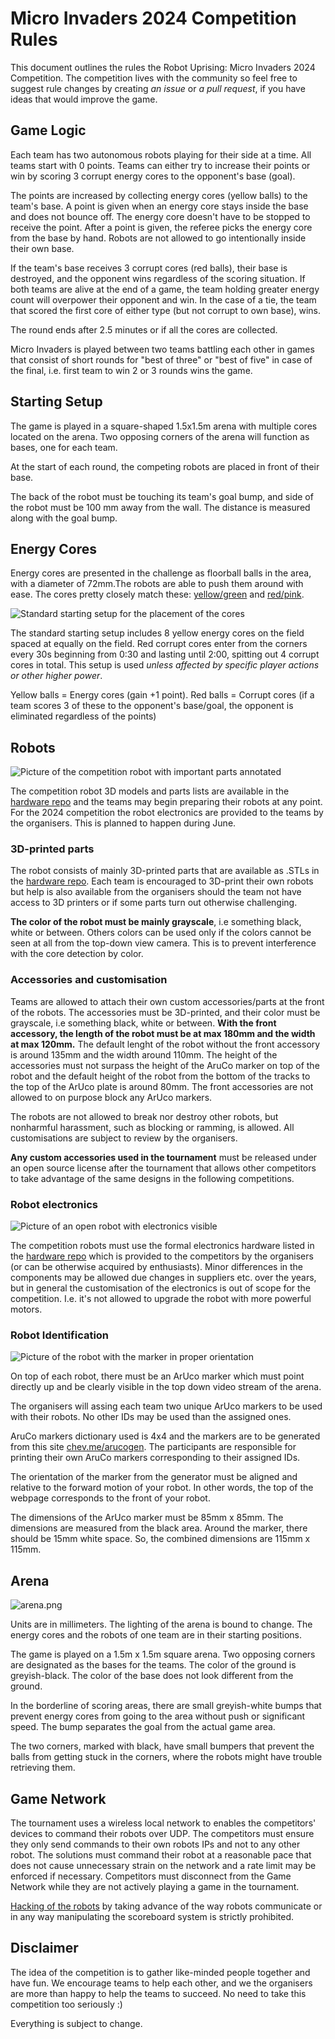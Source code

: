 # Micro Invaders 2024 Competition Rules

This document outlines the rules the Robot Uprising: Micro Invaders 2024 Competition. The competition lives with the community so feel free to suggest rule changes by creating _an issue_ or _a pull request_, if you have ideas that would improve the game.

## Game Logic

Each team has two autonomous robots playing for their side at a time. All teams start with 0 points. Teams can either try to increase their points or win by scoring 3 corrupt energy cores to the opponent's base (goal).

The points are increased by collecting energy cores (yellow balls) to the team's base. A point is given when an energy core stays inside the base and does not bounce off. The energy core doesn't have to be stopped to receive the point. After a point is given, the referee picks the energy core from the base by hand. Robots are not allowed to go intentionally inside their own base.

If the team's base receives 3 corrupt cores (red balls), their base is destroyed, and the opponent wins regardless of the scoring situation. If both teams are alive at the end of a game, the team holding greater energy count will overpower their opponent and win. In the case of a tie, the team that scored the first core of either type (but not corrupt to own base), wins.

The round ends after 2.5 minutes or if all the cores are collected.

Micro Invaders is played between two teams battling each other in games that consist of short rounds for "best of three" or "best of five" in case of the final, i.e. first team to win 2 or 3 rounds wins the game.


## Starting Setup

The game is played in a square-shaped 1.5x1.5m arena with multiple cores located on the arena. Two opposing corners of the arena will function as bases, one for each team.

At the start of each round, the competing robots are placed in front of their base.

The back of the robot must be touching its team's goal bump, and side of the robot must be 100 mm away from the wall. The distance is measured along with the goal bump.


## Energy Cores

Energy cores are presented in the challenge as floorball balls in the area, with a diameter of 72mm.The robots are able to push them around with ease. The cores pretty closely match these: [yellow/green](https://www.prisma.fi/tuotteet/100076158/karhu-hand-of-doom-salibandypallo-100076158) and [red/pink](https://www.prisma.fi/tuotteet/100083285/karhu-hand-of-doom-salibandypallo-100083285).

![Standard starting setup for the placement of the cores](arena.png)

The standard starting setup includes 8 yellow energy cores on the field spaced at equally on the field. Red corrupt cores enter from the corners every 30s beginning from 0:30 and lasting until 2:00, spitting out 4 corrupt cores in total. This setup is used _unless affected by specific player actions or other higher power_.

Yellow balls = Energy cores (gain +1 point).
Red balls = Corrupt cores (if a team scores 3 of these to the opponent's base/goal, the opponent is eliminated regardless of the points)


## Robots

![Picture of the competition robot with important parts annotated](robot_parts.png)

The competition robot 3D models and parts lists are available in the [hardware repo](https://github.com/robot-uprising-hq/ai-robot-hardware) and the teams may begin preparing their robots at any point. For the 2024 competition the robot electronics are provided to the teams by the organisers. This is planned to happen during June.


### 3D-printed parts
The robot consists of mainly 3D-printed parts that are available as .STLs in the [hardware repo](https://github.com/robot-uprising-hq/ai-robot-hardware). Each team is encouraged to 3D-print their own robots but help is also available from the organisers should the team not have access to 3D printers or if some parts turn out otherwise challenging.

**The color of the robot must be mainly grayscale**, i.e something black, white or between. Others colors can be used only if the colors cannot be seen at all from the top-down view camera. This is to prevent interference with the core detection by color.


### Accessories and customisation

Teams are allowed to attach their own custom accessories/parts at the front of the robots. The accessories must be 3D-printed, and their color must be grayscale, i.e something black, white or between. **With the front accessory, the length of the robot must be at max 180mm and the width at max 120mm.** The default lenght of the robot without the front accessory is around 135mm and the width around 110mm. The height of the accessories must not surpass the height of the AruCo marker on top of the robot and the default height of the robot from the bottom of the tracks to the top of the ArUco plate is around 80mm. The front accessories are not allowed to on purpose block any ArUco markers.

The robots are not allowed to break nor destroy other robots, but nonharmful harassment, such as blocking or ramming, is allowed. All customisations are subject to review by the organisers.

**Any custom accessories used in the tournament** must be released under an open source license after the tournament that allows other competitors to take advantage of the same designs in the following competitions.


### Robot electronics

![Picture of an open robot with electronics visible](robot_electronics.png)


The competition robots must use the formal electronics hardware listed in the [hardware repo](https://github.com/robot-uprising-hq/ai-robot-hardware) which is provided to the competitors by the organisers (or can be otherwise acquired by enthusiasts). Minor differences in the components may be allowed due changes in suppliers etc. over the years, but in general the customisation of the electronics is out of scope for the competition. I.e. it's not allowed to upgrade the robot with more powerful motors.


### Robot Identification


![Picture of the robot with the marker in proper orientation](robot_marker.png)

On top of each robot, there must be an ArUco marker which must point directly up and be clearly visible in the top down video stream of the arena.

The organisers will assing each team two unique ArUco markers to be used with their robots. No other IDs may be used than the assigned ones.

AruCo markers dictionary used is 4x4 and the markers are to be generated from this site [chev.me/arucogen](https://chev.me/arucogen/). The participants are responsible for printing their own AruCo markers corresponding to their assigned IDs.

The orientation of the marker from the generator must be aligned and relative to the forward motion of your robot. In other words, the top of the webpage corresponds to the front of your robot.

The dimensions of the ArUco marker must be 85mm x 85mm. The dimensions are measured from the black area. Around the marker, there should be 15mm white space. So, the combined dimensions are 115mm x 115mm.



## Arena

![arena.png](arena.png)

Units are in millimeters. The lighting of the arena is bound to change. The energy cores and the robots of one team are in their starting positions. 

The game is played on a 1.5m x 1.5m square arena. Two opposing corners are designated as the bases for the teams. The color of the ground is greyish-black. The color of the base does not look different from the ground.

In the borderline of scoring areas, there are small greyish-white bumps that prevent energy cores from going to the area without push or significant speed. The bump separates the goal from the actual game area.

The two corners, marked with black, have small bumpers that prevent the balls from getting stuck in the corners, where the robots might have trouble retrieving them.



## Game Network

The tournament uses a wireless local network to enables the competitors' devices to command their robots over UDP. The competitors must ensure they only send commands to their own robots IPs and not to any other robot. The solutions must command their robot at a reasonable pace that does not cause unnecessary strain on the network and a rate limit may be enforced if necessary. Competitors must disconnect from the Game Network while they are not actively playing a game in the tournament.

[Hacking of the robots](https://www.youtube.com/watch?v=Vm7DR6lHQLc&t=540s) by taking advance of the way robots communicate or in any way manipulating the scoreboard system is strictly prohibited.


## Disclaimer

The idea of the competition is to gather like-minded people together and have fun. We encourage teams to help each other, and we the organisers are more than happy to help the teams to succeed. No need to take this competition too seriously :)

Everything is subject to change.
